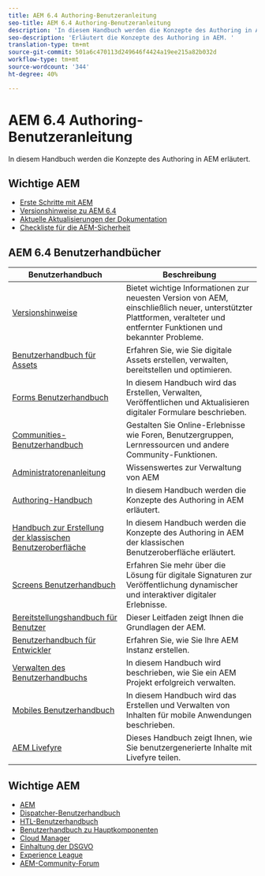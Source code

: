 ```yaml
---
title: AEM 6.4 Authoring-Benutzeranleitung
seo-title: AEM 6.4 Authoring-Benutzeranleitung
description: 'In diesem Handbuch werden die Konzepte des Authoring in AEM erläutert. '
seo-description: 'Erläutert die Konzepte des Authoring in AEM. '
translation-type: tm+mt
source-git-commit: 501a6c470113d249646f4424a19ee215a82b032d
workflow-type: tm+mt
source-wordcount: '344'
ht-degree: 40%

---
```



# AEM 6.4 Authoring-Benutzeranleitung

In diesem Handbuch werden die Konzepte des Authoring in AEM erläutert.

## Wichtige AEM

* [Erste Schritte mit AEM](https://helpx.adobe.com/experience-manager/get-started.html)
* [Versionshinweise zu AEM 6.4](/help/release-notes/home.md)
* [Aktuelle Aktualisierungen der Dokumentation](https://helpx.adobe.com/experience-manager/documentation-updates.html)
* [Checkliste für die AEM-Sicherheit](/help/sites-administering/security-checklist.md)

## AEM 6.4 Benutzerhandbücher

| Benutzerhandbuch | Beschreibung |
|--- |---|
| [Versionshinweise](/help/release-notes/home.md) | Bietet wichtige Informationen zur neuesten Version von AEM, einschließlich neuer, unterstützter Plattformen, veralteter und entfernter Funktionen und bekannter Probleme. |
| [Benutzerhandbuch für Assets](/help/assets/home.md) | Erfahren Sie, wie Sie digitale Assets erstellen, verwalten, bereitstellen und optimieren. |
| [Forms Benutzerhandbuch](/help/forms/home.md) | In diesem Handbuch wird das Erstellen, Verwalten, Veröffentlichen und Aktualisieren digitaler Formulare beschrieben. |
| [Communities-Benutzerhandbuch](/help/communities/home.md) | Gestalten Sie Online-Erlebnisse wie Foren, Benutzergruppen, Lernressourcen und andere Community-Funktionen. |
| [Administratorenanleitung](/help/sites-administering/home.md) | Wissenswertes zur Verwaltung von AEM |
| [Authoring-Handbuch](/help/sites-authoring/home.md) | In diesem Handbuch werden die Konzepte des Authoring in AEM erläutert. |
| [Handbuch zur Erstellung der klassischen Benutzeroberfläche](/help/sites-classic-ui-authoring/home.md) | In diesem Handbuch werden die Konzepte des Authoring in AEM der klassischen Benutzeroberfläche erläutert. |
| [Screens Benutzerhandbuch](https://docs.adobe.com/content/help/de-DE/experience-manager-screens/user-guide/aem-screens-introduction.html) | Erfahren Sie mehr über die Lösung für digitale Signaturen zur Veröffentlichung dynamischer und interaktiver digitaler Erlebnisse. |
| [Bereitstellungshandbuch für Benutzer](/help/sites-deploying/home.md) | Dieser Leitfaden zeigt Ihnen die Grundlagen der AEM. |
| [Benutzerhandbuch für Entwickler](/help/sites-developing/home.md) | Erfahren Sie, wie Sie Ihre AEM Instanz erstellen. |
| [Verwalten des Benutzerhandbuchs](/help/managing/home.md) | In diesem Handbuch wird beschrieben, wie Sie ein AEM Projekt erfolgreich verwalten. |
| [Mobiles Benutzerhandbuch](/help/mobile/home.md) | In diesem Handbuch wird das Erstellen und Verwalten von Inhalten für mobile Anwendungen beschrieben. |
| [AEM Livefyre](https://docs.adobe.com/content/help/en/livefyre/using/home.html) | Dieses Handbuch zeigt Ihnen, wie Sie benutzergenerierte Inhalte mit Livefyre teilen. |

## Wichtige AEM

* [AEM](https://helpx.adobe.com/experience-manager/kt/index/aem-6-4-videos.html)
* [Dispatcher-Benutzerhandbuch](https://docs.adobe.com/content/help/de-DE/experience-manager-dispatcher/using/dispatcher.html)
* [HTL-Benutzerhandbuch](https://docs.adobe.com/content/help/de/experience-manager-htl/using/overview.html)
* [Benutzerhandbuch zu Hauptkomponenten](https://docs.adobe.com/content/help/de/experience-manager-core-components/using/introduction.html)
* [Cloud Manager](https://docs.adobe.com/content/help/de/experience-manager-cloud-manager/using/introduction-to-cloud-manager.html)
* [Einhaltung der DSGVO](/help/managing/data-protection-and-privacy.md)
* [Experience League](https://guided.adobe.com/?promoid=K42KVXHD&amp;mv=other#solutions/experience-manager)
* [AEM-Community-Forum](https://forums.adobe.com/community/experience-cloud/marketing-cloud/experience-manager)